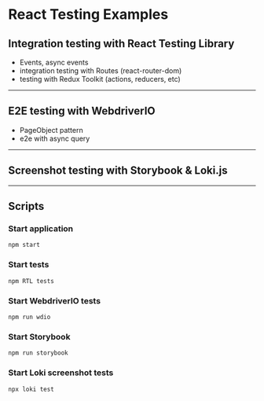 # React Testing Examples
## Integration testing with React Testing Library
* Events, async events
* integration testing with Routes (react-router-dom)
* testing with Redux Toolkit (actions, reducers, etc) 
---
## E2E testing with WebdriverIO
* PageObject pattern
* e2e with async query
---
## Screenshot testing with Storybook & Loki.js
---
## Scripts
### Start application
```
npm start
```
### Start tests
```
npm RTL tests
```
### Start WebdriverIO tests
```
npm run wdio
```
### Start Storybook
```
npm run storybook
```
### Start Loki screenshot tests
```
npx loki test
```